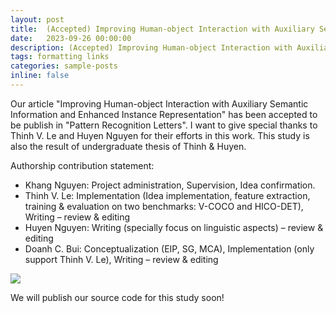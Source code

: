 ```yaml
---
layout: post
title:  (Accepted) Improving Human-object Interaction with Auxiliary Semantic Information and Enhanced Instance Representation
date:   2023-09-26 00:00:00
description: (Accepted) Improving Human-object Interaction with Auxiliary Semantic Information and Enhanced Instance Representation
tags: formatting links
categories: sample-posts
inline: false
---
```


Our article "Improving Human-object Interaction with Auxiliary Semantic Information and Enhanced Instance Representation" has been accepted to be publish in "Pattern Recognition Letters".
I want to give special thanks to Thinh V. Le and Huyen Nguyen for their efforts in this work. This study is also the result of undergraduate thesis of Thinh & Huyen.

Authorship contribution statement:
- Khang Nguyen: Project administration, Supervision, Idea confirmation.
- Thinh V. Le: Implementation (Idea implementation, feature extraction, training & evaluation on two benchmarks: V-COCO and HICO-DET), Writing – review & editing
- Huyen Nguyen: Writing (specially focus on linguistic aspects) – review & editing
- Doanh C. Bui: Conceptualization (EIP, SG, MCA), Implementation (only support Thinh V. Le), Writing – review & editing

![]([https://hackmd.io/_uploads/SyZzqCyxT.png](https://hackmd-prod-images.s3-ap-northeast-1.amazonaws.com/uploads/upload_055c0be0e158a819019aae95287932f3.png?AWSAccessKeyId=AKIA3XSAAW6AWSKNINWO&Expires=1695709256&Signature=JsP0hZu8C50OriWZ87lQMai9pg0%3D)https://hackmd-prod-images.s3-ap-northeast-1.amazonaws.com/uploads/upload_055c0be0e158a819019aae95287932f3.png?AWSAccessKeyId=AKIA3XSAAW6AWSKNINWO&Expires=1695709256&Signature=JsP0hZu8C50OriWZ87lQMai9pg0%3D)

We will publish our source code for this study soon!
